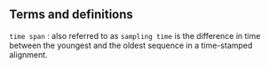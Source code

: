 ## Terms and definitions

``time span`` : also referred to as ``sampling time`` is the difference in time between the youngest and the oldest sequence in a time-stamped alignment.
